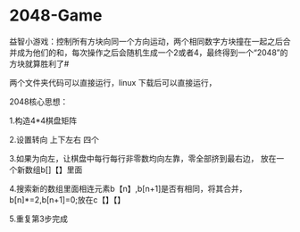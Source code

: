 # 2048-Game
益智小游戏：控制所有方块向同一个方向运动，两个相同数字方块撞在一起之后合并成为他们的和，每次操作之后会随机生成一个2或者4，最终得到一个“2048”的方块就算胜利了#


两个文件夹代码可以直接运行，linux 下载后可以直接运行，

2048核心思想：

1.构造4*4棋盘矩阵

2.设置转向 上下左右 四个

3.如果为向左，让棋盘中每行每行非零数均向左靠，零全部挤到最右边， 放在一个新数组b[]【】里面

4.搜索新的数组里面相连元素b【n】,b[n+1]是否有相同，将其合并，b[n]*=2,b[n+1]=0;放在c【】【】

5.重复第3步完成
